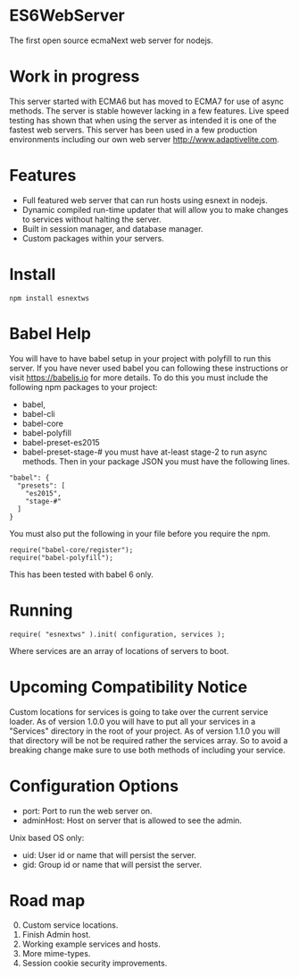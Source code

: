 ES6WebServer
============

The first open source ecmaNext web server for nodejs.

Work in progress
================
This server started with ECMA6 but has moved to ECMA7 for use of async methods.
The server is stable however lacking in a few features.
Live speed testing has shown that when using the server as intended it is one of the fastest web servers.
This server has been used in a few production environments including our own web server http://www.adaptivelite.com.

Features
========
* Full featured web server that can run hosts using esnext in nodejs.
* Dynamic compiled run-time updater that will allow you to make changes to services without halting the server.
* Built in session manager, and database manager.
* Custom packages within your servers.

Install
=======
`npm install esnextws`

Babel Help
==========
You will have to have babel setup in your project with polyfill to run this server.
If you have never used babel you can following these instructions or visit https://babeljs.io for more details.
To do this you must include the following npm packages to your project:
* babel,
* babel-cli
* babel-core
* babel-polyfill
* babel-preset-es2015
* babel-preset-stage-# you must have at-least stage-2 to run async methods.
Then in your package JSON you must have the following lines.
```
"babel": {
  "presets": [
    "es2015",
    "stage-#"
  ]
}
```

You must also put the following in your file before you require the npm.
```
require("babel-core/register");
require("babel-polyfill");
```
This has been tested with babel 6 only.

Running
=======
```
require( "esnextws" ).init( configuration, services );
```
Where services are an array of locations of servers to boot.

Upcoming Compatibility Notice
=============================
Custom locations for services is going to take over the current service loader.
As of version 1.0.0 you will have to put all your services in a "Services" directory in the root of your project.
As of version 1.1.0 you will that directory will be not be required rather the services array.
So to avoid a breaking change make sure to use both methods of including your service.

Configuration Options
==============
* port: Port to run the web server on.
* adminHost: Host on server that is allowed to see the admin.

Unix based OS only:
* uid: User id or name that will persist the server.
* gid: Group id or name that will persist the server.

Road map
========

0. Custom service locations.
1. Finish Admin host.
2. Working example services and hosts.
3. More mime-types.
4. Session cookie security improvements.
